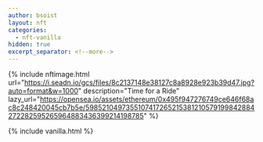 ```yaml
---
author: bsoist
layout: nft
categories:
  - nft-vanilla
hidden: true
excerpt_separator: <!--more-->
---
```

{% include nftimage.html 
url="https://i.seadn.io/gcs/files/8c2137148e38127c8a8928e923b39d47.jpg?auto=format&w=1000"
description="Time for a Ride"
lazy_url="https://opensea.io/assets/ethereum/0x495f947276749ce646f68ac8c248420045cb7b5e/5985210497355107417265215381210579199842884272282595265964883436399214198785"
%}


<!--more-->
{% include vanilla.html %}
